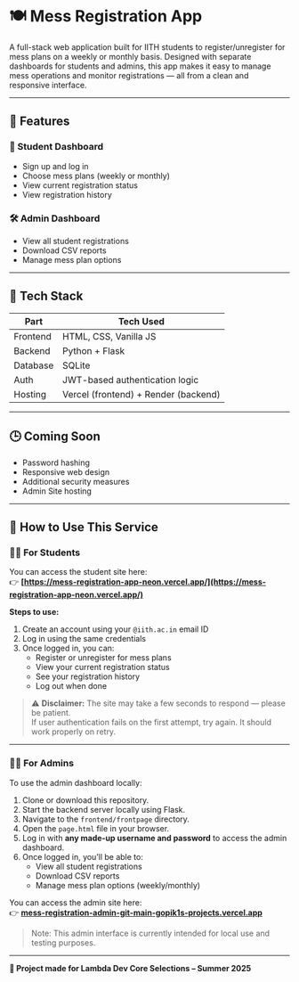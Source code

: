 # 🍽️ Mess Registration App

A full-stack web application built for IITH students to register/unregister for mess plans on a weekly or monthly basis. Designed with separate dashboards for students and admins, this app makes it easy to manage mess operations and monitor registrations — all from a clean and responsive interface.

---

## 📌 Features

### 👤 Student Dashboard

- Sign up and log in  
- Choose mess plans (weekly or monthly)  
- View current registration status  
- View registration history  

### 🛠️ Admin Dashboard

- View all student registrations  
- Download CSV reports  
- Manage mess plan options  

---

## 🧠 Tech Stack

| Part     | Tech Used                        |
| -------- | -------------------------------- |
| Frontend | HTML, CSS, Vanilla JS            |
| Backend  | Python + Flask                   |
| Database | SQLite                           |
| Auth     | JWT-based authentication logic   |
| Hosting  | Vercel (frontend) + Render (backend) |

---

## 🕒 Coming Soon

- Password hashing  
- Responsive web design  
- Additional security measures
- Admin Site hosting

---

## 🚀 How to Use This Service

### 🙋‍♂️ For Students

You can access the student site here:  
👉 **[https://mess-registration-app-neon.vercel.app/](https://mess-registration-app-neon.vercel.app/)**

**Steps to use:**

1. Create an account using your `@iith.ac.in` email ID  
2. Log in using the same credentials  
3. Once logged in, you can:
   - Register or unregister for mess plans  
   - View your current registration status  
   - See your registration history  
   - Log out when done  

> ⚠️ **Disclaimer:** The site may take a few seconds to respond — please be patient.  
> If user authentication fails on the first attempt, try again. It should work properly on retry.

---

### 🧑‍💼 For Admins

To use the admin dashboard locally:

1. Clone or download this repository.
2. Start the backend server locally using Flask.
3. Navigate to the `frontend/frontpage` directory.
4. Open the `page.html` file in your browser.
5. Log in with **any made-up username and password** to access the admin dashboard.
6. Once logged in, you’ll be able to:
   - View all student registrations  
   - Download CSV reports  
   - Manage mess plan options (weekly/monthly)
   
You can access the admin site here:  
👉 **[mess-registration-admin-git-main-gopik1s-projects.vercel.app](https://mess-registration-admin-git-main-gopik1s-projects.vercel.app)**

> Note: This admin interface is currently intended for local use and testing purposes.

---

**📘 Project made for Lambda Dev Core Selections – Summer 2025**
